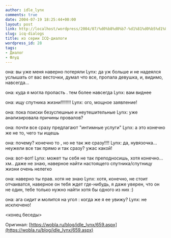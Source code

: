 ```yaml
---
author: idle_lynx
comments: true
date: 2004-07-19 18:25:44+00:00
layout: post
link: http://localhost/wordpress/2004/07/%d0%b8%d0%b7-%d1%81%d0%b5%d1%80%d0%b8%d0%b8-icq-%d0%b4%d0%b8%d0%b0%d0%bb%d0%be%d0%b3%d0%b8/
slug: icq-dialogs
title: из серии ICQ-диалоги
wordpress_id: 28
tags:
- Диалог
- Флуд
---
```


она: вы уже меня наверно потеряли
Lynx: да уж больше и не надеялся услышать от вас весточки, думал что все, пропала девушка, и, видимо, навсегда...

она: куда я могла пропасть . тем более навсегда
Lynx: вам виднее

она: ищу спутника жизни!!!!!!!!
Lynx: ого, мощное заявление!

она: пока поиски безуспешные и неутешительные
Lynx: уже анализировала причины провалов?

она: почти все сразу предлагают "интимные услуги"
Lynx: а это конечно же не то, чего ты ищешь

она: почему? конечно то , но не так же сразу!!!!
Lynx: да, нувязочка... неужели все так прямо и так сразу? ужас какой!

она: вот-вот!
Lynx: может ты себя не так преподносишь, хотя конечно... хм.. даже не знаю, наверное найти настоящего спутника/спутницу жизни очень нелегко

она: наверно ты прав. хотя не знаю
Lynx: хотя, конечно, не стоит отчаиватся, наверное он тебя ждет где-нибудь, я даже уверен, что он не один, тебе только нужно найти хотя бы одного из них :)

она: ага сидит и молится на угол : когда же я ее увижу?
Lynx: не исключено!

<конец беседы>

Оригинал: [https://wobla.ru/blog/idle_lynx/659.aspx](https://wobla.ru/blog/idle_lynx/659.aspx)
